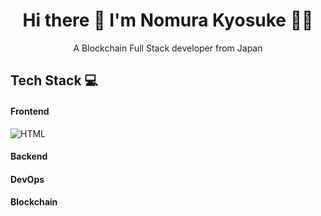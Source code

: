 <h1 align='center'>
  Hi there 👋 I'm Nomura Kyosuke 👨‍💻
</h1>

<P align='center'>
  A Blockchain Full Stack developer from Japan   
</P>

## Tech Stack 💻
#### Frontend
![HTML](https://img.shields.io/badge/-HTML-000?style=for-the-badge&logo=html)

#### Backend

#### DevOps

#### Blockchain
